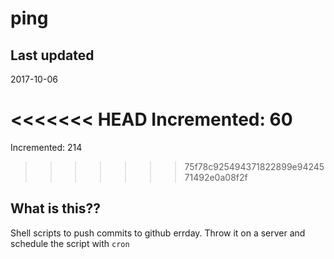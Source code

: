 # ping

## Last updated
2017-10-06

<<<<<<< HEAD
Incremented: 60
=======
Incremented: 214
>>>>>>> 75f78c925494371822899e9424571492e0a08f2f

## What is this?? 
Shell scripts to push commits to github errday. Throw it on a server and schedule the script with `cron`
